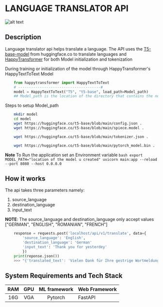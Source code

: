 # LANGUAGE TRANSLATOR API

![alt text](http://nyxcore.com/wp-content/uploads/2017/01/Mulang_Banner.jpg)

## Description

Language translator api helps translate a language.
The API uses the [T5-base-model](https://huggingface.co/t5-base) from huggingface.co to
translate languages and [HappyTransformer](https://happytransformer.com/text-to-text/) for both
Model initialization and tokenization

During training or initialization of the model through HappyTransformer's HappyTextToText Model

```python
    from happytransformer import HappyTextToText
    # --------------------------------------#
    model = HappyTextToText("T5", "t5-base", load_path=Model_path)
    ## Model_path is the location of the directory that contains the necessary files to form a model
```

Steps to setup Model_path

```bash
    mkdir model
    cd model
    wget https://huggingface.co/t5-base/blob/main/config.json .
    wget https://huggingface.co/t5-base/blob/main/spiece.model .

    wget https://huggingface.co/t5-base/blob/main/tokenizer.json .

    wget https://huggingface.co/t5-base/blob/main/pytorch_model.bin .

```

**Note** To Run the application set an Environment variable
`bash export MODEL_PATH="location of the model u created" uvicorn main:app --reload --port 8080 --host 0.0.0.0 `

## How it works

The api takes three parameters namely:

1.  source_language
2.  destination_language
3.  input_text

**NOTE**: The source_language and destination_language only
accept values ["GERMAN", "ENGLISH", "ROMANIAN", "FRENCH"]

```python
    response = requests.post('localhost/api/v1/translate', data={
        'source_language': 'English',
        'destination_language': 'German'
        'input_text': 'Thank you for yesterdey'
        })
    print(reponse.json())
    >>> "{'translated_text': 'Vielen Dank für Ihre gestrige Wortmeldung'}"
```

## System Requirements and Tech Stack

| RAM | GPU | ML framework | Web Framework |
| :-: | :-: | :----------: | :------------ |
| 16G | VGA |   Pytorch    | FastAPI       |
